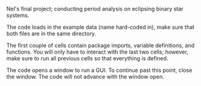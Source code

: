Nel's final project; conducting period analysis on eclipsing binary star systems. 

The code loads in the example data (name hard-coded in), make sure that both files are in the same directory.

The first couple of cells contain package imports, variable definitions, and functions. You will only have to interact with the last two cells; however, make sure to run all previous cells so that everything is defined.

The code opens a window to run a GUI. To continue past this point, close the window. The code will not advance with the window open.
